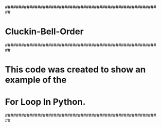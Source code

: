 ##########################################################
#			     Cluckin-Bell-Order 					 #
##########################################################
# This code was created to show an example of the    	 #
#             For Loop In Python.				    	 #						 
##########################################################
		
